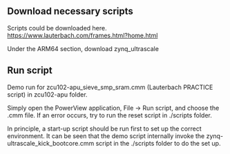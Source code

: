 ## Download necessary scripts

Scripts could be downloaded here. https://www.lauterbach.com/frames.html?home.html

Under the ARM64 section, download zynq_ultrascale

## Run script

Demo run for zcu102-apu_sieve_smp_sram.cmm (Lauterbach PRACTICE script) in zcu102-apu folder.

Simply open the PowerView application, File -> Run script, and choose the .cmm file. If an error occurs, try to run the reset script in ./scripts folder. 

In principle, a start-up script should be run first to set up the correct environment. It can be seen that the demo script internally invoke the zynq-ultrascale_kick_bootcore.cmm script in the ./scripts folder to do the set up.
